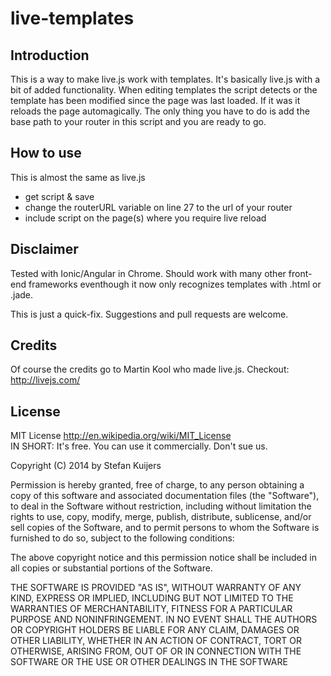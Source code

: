live-templates
==============

Introduction
--------------
This is a way to make live.js work with templates. It's basically live.js with a bit of added functionality. When editing templates the script detects or the template has been modified since the page was last loaded. If it was it reloads the page automagically. The only thing you have to do is add the base path to your router in this script and you are ready to go.

How to use
--------------
This is almost the same as live.js
   - get script & save
   - change the routerURL variable on line 27 to the url of your router
   - include script on the page(s) where you require live reload 


Disclaimer
--------------
Tested with Ionic/Angular in Chrome. Should work with many other front-end frameworks eventhough it now only recognizes templates with .html or .jade.

This is just a quick-fix. Suggestions and pull requests are welcome.


Credits
--------------
Of course the credits go to Martin Kool who made live.js.
Checkout: http://livejs.com/


License
--------------
MIT License http://en.wikipedia.org/wiki/MIT_License  
IN SHORT: It's free. You can use it commercially. Don't sue us.
  
Copyright (C) 2014 by Stefan Kuijers
  
Permission is hereby granted, free of charge, to any person obtaining a copy
of this software and associated documentation files (the "Software"), to deal
in the Software without restriction, including without limitation the rights
to use, copy, modify, merge, publish, distribute, sublicense, and/or sell
copies of the Software, and to permit persons to whom the Software is
furnished to do so, subject to the following conditions:

The above copyright notice and this permission notice shall be included in
all copies or substantial portions of the Software.

THE SOFTWARE IS PROVIDED "AS IS", WITHOUT WARRANTY OF ANY KIND, EXPRESS OR
IMPLIED, INCLUDING BUT NOT LIMITED TO THE WARRANTIES OF MERCHANTABILITY,
FITNESS FOR A PARTICULAR PURPOSE AND NONINFRINGEMENT. IN NO EVENT SHALL THE
AUTHORS OR COPYRIGHT HOLDERS BE LIABLE FOR ANY CLAIM, DAMAGES OR OTHER
LIABILITY, WHETHER IN AN ACTION OF CONTRACT, TORT OR OTHERWISE, ARISING FROM,
OUT OF OR IN CONNECTION WITH THE SOFTWARE OR THE USE OR OTHER DEALINGS IN
THE SOFTWARE